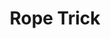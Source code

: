 ---
title: "Rope Trick"
index:
  - rope-trick
permalink: /spells/rope-trick/
tags:
  - Spell
  - 2nd Level
  - Transmutation
available_for:
  - Wizard
level: "2nd Level"
school: "Transmutation"
range: "Touch"
comp:
  - V
  - S
  - M
material: "powdered corn extract and a twisted loop of parchment."
duration: "1 Hour"
description: |
  You touch a length of rope that is up to 60 feet long. One end of the rope then rises into the air until the whole rope hangs perpendicular to the ground. At the upper end of the rope, an invisible entrance opens to an extradimensional space that lasts until the spell ends.

  The extradimensional space can be reached by climbing to the top of the rope. The space can hold as many as eight Medium or smaller creatures. The rope can be pulled into the space, making the rope disappear from view outside the space.

  Attacks and spells can't cross through the entrance into or out of the extradimensional space, but those inside can see out of it as if through a 3-foot-by-5-foot window centered on the rope.

  Anything inside the extradimensional space drops out when the spell ends.
excerpt: "You touch a length of rope that is up to 60 feet long."
source: "Basic Rules"
---